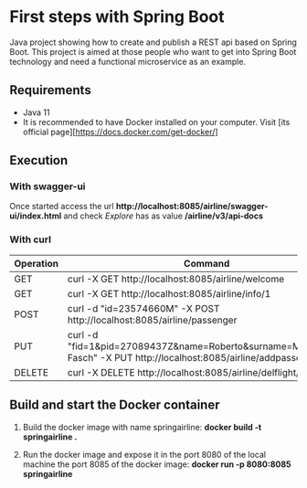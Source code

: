 # First steps with Spring Boot

Java project showing how to create and publish a REST api based on Spring Boot. This project is aimed at those people who want to get into Spring Boot technology and need a functional microservice as an example.

## Requirements

* Java 11
* It is recommended to have Docker installed on your computer. Visit [its official page][https://docs.docker.com/get-docker/]


## Execution

### With swagger-ui

Once started access the url **http://localhost:8085/airline/swagger-ui/index.html** and check *Explore* has as value **/airline/v3/api-docs**

### With curl

| Operation  | Command  |
|---|---|
| GET | curl -X GET http://localhost:8085/airline/welcome |
| GET | curl -X GET http://localhost:8085/airline/info/1 |
| POST | curl -d "id=23574660M" -X POST http://localhost:8085/airline/passenger |
| PUT | curl -d "fid=1&pid=27089437Z&name=Roberto&surname=Maldomingo Fasch" -X PUT http://localhost:8085/airline/addpassenger |
| DELETE | curl -X DELETE http://localhost:8085/airline/delflight/2 |

## Build and start the Docker container

1. Build the docker image with name springairline: **docker build -t springairline .**

2. Run the docker image and expose it in the port 8080 of the local machine the port 8085 of the docker image: **docker run -p 8080:8085 springairline** 

